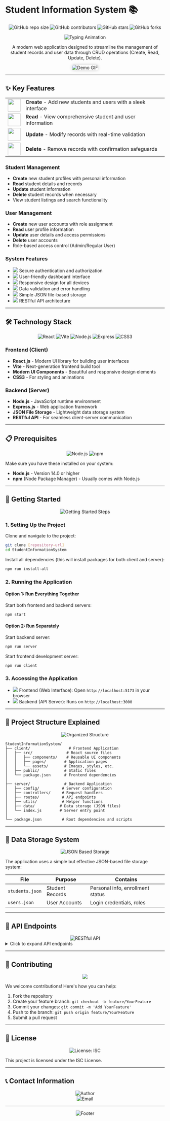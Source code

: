 # Student Information System 📚 <!-- { animation: "fadeIn", speed: "0.8s" } -->

<div align="center">

![GitHub repo size](https://img.shields.io/github/repo-size/username/StudentInformationSystem?color=blue&style=for-the-badge&logo=github&logoColor=white)
![GitHub contributors](https://img.shields.io/github/contributors/username/StudentInformationSystem?color=green&style=for-the-badge&logo=github&logoColor=white)
![GitHub stars](https://img.shields.io/github/stars/username/StudentInformationSystem?color=yellow&style=for-the-badge&logo=github&logoColor=white)
![GitHub forks](https://img.shields.io/github/forks/username/StudentInformationSystem?color=orange&style=for-the-badge&logo=github&logoColor=white)

<p align="center">
  <img src="https://readme-typing-svg.herokuapp.com?font=Fira+Code&size=24&duration=3000&pause=1000&color=36BCF7FF&center=true&vCenter=true&width=500&lines=Student+Management+System;CRUD+Operations;Modern+User+Interface;Secure+Authentication;Role-based+Access+Control" alt="Typing Animation" />
</p>

</div>

<p align="center">A modern web application designed to streamline the management of student records and user data through CRUD operations (Create, Read, Update, Delete).</p>

<div align="center">
  <img src="https://user-images.githubusercontent.com/demo.gif" alt="Demo GIF" style="max-width: 100%; box-shadow: 0 0 10px rgba(0, 0, 0, 0.2); border-radius: 5px;" /> <!-- Replace with actual GIF URL -->
</div>

<hr />

## ✨ Key Features <!-- { animation: "slideInLeft", speed: "0.5s" } -->

<table align="center">
  <tr>
    <td align="center"><img src="https://img.icons8.com/fluency/48/000000/add-user-male.png" width="40px"/></td>
    <td><strong>Create</strong> - Add new students and users with a sleek interface</td>
  </tr>
  <tr>
    <td align="center"><img src="https://img.icons8.com/fluency/48/000000/view-file.png" width="40px"/></td>
    <td><strong>Read</strong> - View comprehensive student and user information</td>
  </tr>
  <tr>
    <td align="center"><img src="https://img.icons8.com/fluency/48/000000/edit-user-male.png" width="40px"/></td>
    <td><strong>Update</strong> - Modify records with real-time validation</td>
  </tr>
  <tr>
    <td align="center"><img src="https://img.icons8.com/fluency/48/000000/delete-user-male.png" width="40px"/></td>
    <td><strong>Delete</strong> - Remove records with confirmation safeguards</td>
  </tr>
</table>

### Student Management <!-- { animation: "fadeIn", speed: "0.7s", delay: "0.2s" } -->
- **Create** new student profiles with personal information
- **Read** student details and records
- **Update** student information
- **Delete** student records when necessary
- View student listings and search functionality

### User Management <!-- { animation: "fadeIn", speed: "0.7s", delay: "0.4s" } -->
- **Create** new user accounts with role assignment
- **Read** user profile information
- **Update** user details and access permissions
- **Delete** user accounts
- Role-based access control (Admin/Regular User)

### System Features <!-- { animation: "fadeIn", speed: "0.7s", delay: "0.6s" } -->
- <img src="https://img.icons8.com/color/20/000000/security-checked.png"/> Secure authentication and authorization
- <img src="https://img.icons8.com/color/20/000000/dashboard-layout.png"/> User-friendly dashboard interface
- <img src="https://img.icons8.com/color/20/000000/responsive.png"/> Responsive design for all devices
- <img src="https://img.icons8.com/color/20/000000/checked--v1.png"/> Data validation and error handling
- <img src="https://img.icons8.com/color/20/000000/json-download.png"/> Simple JSON file-based storage
- <img src="https://img.icons8.com/color/20/000000/api-settings.png"/> RESTful API architecture

<hr />

## 🛠️ Technology Stack <!-- { animation: "slideInRight", speed: "0.5s" } -->

<div align="center">
  <p>
    <img src="https://img.shields.io/badge/React-61DAFB?style=for-the-badge&logo=react&logoColor=black" alt="React" />
    <img src="https://img.shields.io/badge/Vite-646CFF?style=for-the-badge&logo=vite&logoColor=white" alt="Vite" />
    <img src="https://img.shields.io/badge/Node.js-339933?style=for-the-badge&logo=node.js&logoColor=white" alt="Node.js" />
    <img src="https://img.shields.io/badge/Express-000000?style=for-the-badge&logo=express&logoColor=white" alt="Express" />
    <img src="https://img.shields.io/badge/CSS3-1572B6?style=for-the-badge&logo=css3&logoColor=white" alt="CSS3" />
  </p>
</div>

### Frontend (Client) <!-- { animation: "fadeIn", speed: "0.7s", delay: "0.2s" } -->
- **React.js** - Modern UI library for building user interfaces
- **Vite** - Next-generation frontend build tool
- **Modern UI Components** - Beautiful and responsive design elements
- **CSS3** - For styling and animations

### Backend (Server) <!-- { animation: "fadeIn", speed: "0.7s", delay: "0.4s" } -->
- **Node.js** - JavaScript runtime environment
- **Express.js** - Web application framework
- **JSON File Storage** - Lightweight data storage system
- **RESTful API** - For seamless client-server communication

<hr />

## 📋 Prerequisites <!-- { animation: "slideInLeft", speed: "0.5s" } -->

<div align="center">
  <p>
    <img src="https://img.shields.io/badge/Node.js-14.0+-339933?style=for-the-badge&logo=node.js&logoColor=white" alt="Node.js" />
    <img src="https://img.shields.io/badge/npm-Latest-CB3837?style=for-the-badge&logo=npm&logoColor=white" alt="npm" />
  </p>
</div>

Make sure you have these installed on your system:
- **Node.js** - Version 14.0 or higher
- **npm** (Node Package Manager) - Usually comes with Node.js

<hr />

## 🚀 Getting Started <!-- { animation: "slideInRight", speed: "0.5s" } -->

<div align="center">
  <img src="https://readme-typing-svg.herokuapp.com?font=Fira+Code&size=18&duration=2000&pause=1000&color=36BCF7FF&center=true&vCenter=true&width=450&lines=Clone;Install;Start;Enjoy!" alt="Getting Started Steps" />
</div>

### 1. Setting Up the Project <!-- { animation: "fadeIn", speed: "0.7s", delay: "0.2s" } -->

Clone and navigate to the project:
```bash
git clone [repository-url]
cd StudentInformationSystem
```

Install all dependencies (this will install packages for both client and server):
```bash
npm run install-all
```

### 2. Running the Application <!-- { animation: "fadeIn", speed: "0.7s", delay: "0.4s" } -->

#### Option 1: Run Everything Together
Start both frontend and backend servers:
```bash
npm start
```

#### Option 2: Run Separately
Start backend server:
```bash
npm run server
```

Start frontend development server:
```bash
npm run client
```

### 3. Accessing the Application <!-- { animation: "fadeIn", speed: "0.7s", delay: "0.6s" } -->
- <img src="https://img.icons8.com/color/20/000000/monitor.png"/> Frontend (Web Interface): Open `http://localhost:5173` in your browser
- <img src="https://img.icons8.com/color/20/000000/api.png"/> Backend (API Server): Runs on `http://localhost:3000`

<hr />

## 📁 Project Structure Explained <!-- { animation: "slideInLeft", speed: "0.5s" } -->

<div align="center">
  <img src="https://img.shields.io/badge/Structure-Organized-4CAF50?style=for-the-badge&logoColor=white" alt="Organized Structure" />
</div>

```
StudentInformationSystem/
├── client/                 # Frontend Application
│   ├── src/               # React source files
│   │   ├── components/    # Reusable UI components
│   │   ├── pages/        # Application pages
│   │   └── assets/       # Images, styles, etc.
│   ├── public/           # Static files
│   └── package.json      # Frontend dependencies
│
├── server/               # Backend Application
│   ├── config/          # Server configuration
│   ├── controllers/     # Request handlers
│   ├── routes/          # API endpoints
│   ├── utils/           # Helper functions
│   ├── data/           # Data storage (JSON files)
│   └── index.js        # Server entry point
│
└── package.json         # Root dependencies and scripts
```

<hr />

## 💾 Data Storage System <!-- { animation: "slideInRight", speed: "0.5s" } -->

<div align="center">
  <img src="https://img.shields.io/badge/Storage-JSON_Based-FFD700?style=for-the-badge&logoColor=black" alt="JSON Based Storage" />
</div>

The application uses a simple but effective JSON-based file storage system:

| File | Purpose | Contains |
|------|---------|----------|
| `students.json` | Student Records | Personal info, enrollment status |
| `users.json` | User Accounts | Login credentials, roles |

<hr />

## 🔗 API Endpoints <!-- { animation: "slideInLeft", speed: "0.5s" } -->

<div align="center">
  <img src="https://img.shields.io/badge/API-RESTful-FF6F61?style=for-the-badge&logoColor=white" alt="RESTful API" />
</div>

<details>
<summary>Click to expand API endpoints</summary>

### Authentication
- `POST /api/auth/login` - User login
- `POST /api/auth/logout` - User logout

### Student Management
- `GET /api/students` - List all students
- `POST /api/students` - Add new student
- `GET /api/students/:id` - Get student details
- `PUT /api/students/:id` - Update student info
- `DELETE /api/students/:id` - Delete student

### User Management
- `GET /api/users` - List all users
- `POST /api/users` - Create new user
- `GET /api/users/:id` - Get user details
- `PUT /api/users/:id` - Update user
- `DELETE /api/users/:id` - Delete user
</details>

<hr />

## 🤝 Contributing <!-- { animation: "slideInRight", speed: "0.5s" } -->

<div align="center">
  <img src="https://contrib.rocks/image?repo=username/StudentInformationSystem" />
</div>

We welcome contributions! Here's how you can help:

1. Fork the repository
2. Create your feature branch: `git checkout -b feature/YourFeature`
3. Commit your changes: `git commit -m 'Add YourFeature'`
4. Push to the branch: `git push origin feature/YourFeature`
5. Submit a pull request

<hr />

## 📄 License <!-- { animation: "fadeIn", speed: "0.7s" } -->

<div align="center">
  <img src="https://img.shields.io/badge/License-ISC-blue.svg?style=for-the-badge" alt="License: ISC" />
</div>

This project is licensed under the ISC License.

<hr />

## 📞 Contact Information <!-- { animation: "fadeIn", speed: "0.7s" } -->

<div align="center">
  <img src="https://img.shields.io/badge/Author-Tristan_Justine_M._Yuzon-FF5722?style=for-the-badge" alt="Author" />
  <br />
  <img src="https://img.shields.io/badge/Email-hed--tjyuzon@smu.edu.ph-EA4335?style=for-the-badge&logo=gmail&logoColor=white" alt="Email" />
</div>

<hr />

<div align="center">
  <img src="https://readme-typing-svg.herokuapp.com?font=Fira+Code&size=14&duration=3000&pause=1000&color=36BCF7FF&center=true&vCenter=true&width=500&lines=Made+with+%E2%9D%A4%EF%B8%8F+for+better+educational+management;Thank+you+for+visiting!;Star+this+repo+if+you+find+it+useful!" alt="Footer" />
</div>